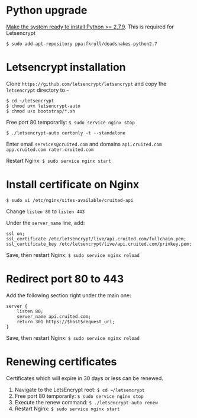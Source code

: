 # Python upgrade

[Make the system ready to install Python >= 2.7.9](https://launchpad.net/~fkrull/+archive/ubuntu/deadsnakes-python2.7). This is required for Letsencrypt

    $ sudo add-apt-repository ppa:fkrull/deadsnakes-python2.7


# Letsencrypt installation

Clone `https://github.com/letsencrypt/letsencrypt` and copy the `letsencrypt` directory to `~`

    $ cd ~/letsencrypt
    $ chmod u+x letsencrypt-auto
    $ chmod u+x bootstrap/*.sh

Free port 80 temporarily: `$ sudo service nginx stop`

    $ ./letsencrypt-auto certonly -t --standalone

Enter email `services@cruited.com` and domains `api.cruited.com app.cruited.com rater.cruited.com`

Restart Nginx: `$ sudo service nginx start`


# Install certificate on Nginx

    $ sudo vi /etc/nginx/sites-available/cruited-api

Change `listen 80` to `listen 443`

Under the `server_name` line, add:

    ssl on;
    ssl_certificate /etc/letsencrypt/live/api.cruited.com/fullchain.pem;
    ssl_certificate_key /etc/letsencrypt/live/api.cruited.com/privkey.pem;

Save, then restart Nginx: `$ sudo service nginx reload`


# Redirect port 80 to 443

Add the following section right under the main one:

    server {
        listen 80;
        server_name api.cruited.com;
        return 301 https://$host$request_uri;
    }

Save, then restart Nginx: `$ sudo service nginx reload`


# Renewing certificates

Certificates which will expire in 30 days or less can be renewed.

1. Navigate to the LetsEncrypt root: `$ cd ~/letsencrypt` 
2. Free port 80 temporarily: `$ sudo service nginx stop`
3. Execute the renew command: `$ ./letsencrypt-auto renew`
4. Restart Nginx: `$ sudo service nginx start`
